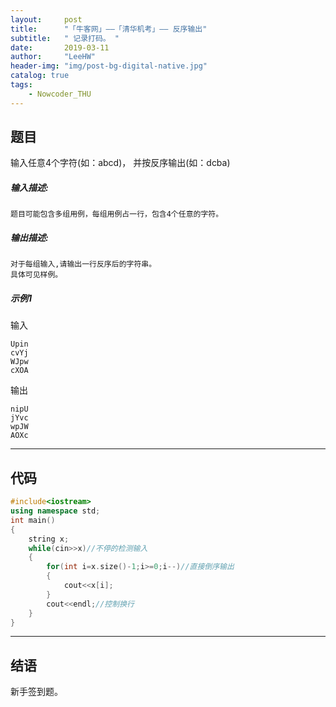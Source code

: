 ```yaml
---
layout:     post
title:      "「牛客网」——「清华机考」—— 反序输出"
subtitle:   " 记录打码。 "
date:       2019-03-11 
author:     "LeeHW"
header-img: "img/post-bg-digital-native.jpg"
catalog: true
tags:
    - Nowcoder_THU
---
```


## 题目

输入任意4个字符(如：abcd)， 并按反序输出(如：dcba)

##### 输入描述:

```
题目可能包含多组用例，每组用例占一行，包含4个任意的字符。
```

##### 输出描述:

```
对于每组输入,请输出一行反序后的字符串。
具体可见样例。
```

##### 示例1

输入

```
Upin
cvYj
WJpw
cXOA
```

输出

```
nipU
jYvc
wpJW
AOXc
```

---

## 代码

```c++
#include<iostream>
using namespace std;
int main()
{
    string x;
    while(cin>>x)//不停的检测输入
    {
        for(int i=x.size()-1;i>=0;i--)//直接倒序输出
        {
            cout<<x[i];
        }
        cout<<endl;//控制换行
    }
}
```



---

## 结语

新手签到题。